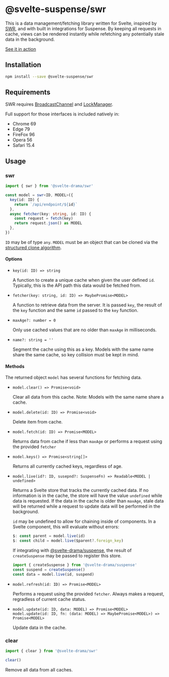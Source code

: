 # @svelte-suspense/swr

This is a data management/fetching library written for Svelte, inspired by [SWR](https://swr.vercel.app/), and with built in integrations for Suspense. By keeping all requests in cache, views can be rendered instantly while refetching any potentially stale data in the background.

[See it in action](https://pokemon-suspense-demo.vercel.app/)

## Installation

```bash
npm install --save @svelte-suspense/swr
```

## Requirements

SWR requires [BroadcastChannel](https://developer.mozilla.org/en-US/docs/Web/API/Broadcast_Channel_API) and [LockManager](https://developer.mozilla.org/en-US/docs/Web/API/LockManager).

Full support for those interfaces is included natively in:

- Chrome 69
- Edge 79
- FireFox 96
- Opera 56
- Safari 15.4

## Usage

### swr

```ts
import { swr } from '@svelte-drama/swr'

const model = swr<ID, MODEL>({
  key(id: ID) {
    return `/api/endpoint/${id}`
  },
  async fetcher(key: string, id: ID) {
    const request = fetch(key)
    return request.json() as MODEL
  },
})
```

`ID` may be of type `any`. `MODEL` must be an object that can be cloned via the [structured clone algorithm](https://developer.mozilla.org/en-US/docs/Web/API/Web_Workers_API/Structured_clone_algorithm#supported_types).

#### Options

- `key(id: ID) => string`

  A function to create a unique cache when given the user defined `id`. Typically, this is the API path this data would be fetched from.

- `fetcher(key: string, id: ID) => MaybePromise<MODEL>`

  A function to retrieve data from the server. It is passed `key`, the result of the `key` function and the same `id` passed to the `key` function.

- `maxAge?: number = 0`

  Only use cached values that are no older than `maxAge` in milliseconds.

- `name?: string = ''`

  Segment the cache using this as a key. Models with the same name share the same cache, so key collision must be kept in mind.

#### Methods

The returned object `model` has several functions for fetching data.

- `model.clear() => Promise<void>`

  Clear all data from this cache. Note: Models with the same name share a cache.

- `model.delete(id: ID) => Promise<void>`

  Delete item from cache.

- `model.fetch(id: ID) => Promise<MODEL>`

  Returns data from cache if less than `maxAge` or performs a request using the provided `fetcher`

- `model.keys() => Promise<string[]>`

  Returns all currently cached keys, regardless of age.

- `model.live(id?: ID, susepnd?: SuspenseFn) => Readable<MODEL | undefined>`

  Returns a Svelte store that tracks the currently cached data. If no information is in the cache, the store will have the value `undefined` while data is requested. If the data in the cache is older than `maxAge`, stale data will be returned while a request to update data will be performed in the background.

  `id` may be undefined to allow for chaining inside of components. In a Svelte component, this will evaluate without errors:

  ```ts
  $: const parent = model.live(id)
  $: const child = model.live($parent?.foreign_key)
  ```

  If integrating with [@svelte-drama/suspense](https://www.npmjs.com/package/@svelte-drama/suspense), the result of `createSuspense` may be passed to register this store.

  ```ts
  import { createSuspense } from '@svelte-drama/suspense'
  const suspend = createSuspense()
  const data = model.live(id, suspend)
  ```

- `model.refresh(id: ID) => Promise<MODEL>`

  Performs a request using the provided `fetcher`. Always makes a request, regradless of current cache status.

- `model.update(id: ID, data: MODEL) => Promise<MODEL>`  
  `model.update(id: ID, fn: (data: MODEL) => MaybePromise<MODEL>) => Promise<MODEL>`

  Update data in the cache.

### clear

```ts
import { clear } from '@svelte-drama/swr'

clear()
```

Remove all data from all caches.
